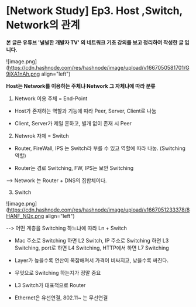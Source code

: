 # [Network Study] Ep3. Host ,Switch, Network의 관계

**본 글은 유튜브 '널널한 개발자 TV' 의 네트워크 기초 강의를 보고 정리하여 작성한 글 입니다.**

![image.png](https://cdn.hashnode.com/res/hashnode/image/upload/v1667050581701/G9jXA1nAh.png align="left")

**Host는 Network를 이용하는 주체냐 Network 그 자체냐에 따라 분류** 

1) Network 이용 주체 = End-Point 

- Host가 존재하는 역할과 기능에 따라 Peer, Server, Client로 나눔 

- Client, Server가 제일 흔하고, 별개 없이 존재 시 Peer  


2) Netwrok 자체 = Switch 

- Router, FireWall, IPS 는 Switch라 부를 수 있고 역할에 따라 나눔. (Switching 역할) 

- Router는 경로 Switching,  FW, IPS는 보안 Switching  

--> Network 는 Router + DNS의 집합체이다. 


3) Switch 


![image.png](https://cdn.hashnode.com/res/hashnode/image/upload/v1667051233378/8HANF_NQx.png align="left")

--> 어떤 계층을 Switching 하느냐에 따라 Ln + Switch 

- Mac 주소로 Switching 하면 L2 Switch, IP 주소로 Switching 하면 L3 Switching, port로 하면 L4 Switching, HTTP에서 하면 L7 Switching 

- Layer가 높을수록 연산이 복잡해져서 가격이 비싸지고, 낮을수록 싸진다.

- 무엇으로 Switching 하는지가 정말 중요

- L3 Switch가 대표적으로 Router 

- Ethernet은 유선연결, 802.11~ 는 무선연결  




